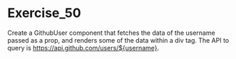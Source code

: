 # Exercise_50

Create a GithubUser component that fetches the data of the username passed as a prop, and renders some of the data within a div tag. The API to query is https://api.github.com/users/${username}.
